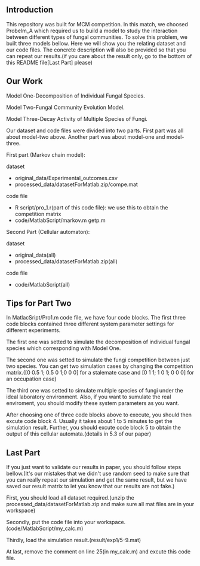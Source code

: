 ## Introduction

This repository was built for MCM competition. In this match, we choosed Probelm_A which required us to build a model to study the interaction between different types of fungal communities. To solve this problem, we built three models bellow. Here we will show you the relating dataset and our code files. The concrete description will also be provided so that you can repeat our results.(if you care about the result only, go to the bottom of this README file[Last Part] please)

## Our Work

Model One-Decomposition of Individual Fungal Species.

Model Two-Fungal Community Evolution Model.

Model Three-Decay Activity of Multiple Species of Fungi.

Our dataset and code files were divided into two parts. First part was all about model-two above. Another part was about model-one and model-three.

First part (Markov chain model):

dataset

- original_data/Experimental_outcomes.csv
- processed_data/datasetForMatlab.zip/compe.mat

code file

- R script/pro_1.r(part of this code file): we use this to obtain the competition matrix
- code/MatlabScript/markov.m getp.m

Second Part (Cellular automaton):

dataset

- original_data(all)
- processed_data/datasetForMatlab.zip(all)

code file

- code/MatlabScript(all)

## Tips for Part Two

In MatlacSript/Pro1.m code file, we have four code blocks. The first three code blocks contained three different system parameter settings for different experiments.

The first one was setted to simulate the decomposition of individual fungal species which corresponding with Model One.

The second one was setted to simulate the fungi competition between just two species. You can get two simulation cases by changing the competition matrix.([0 0.5 1; 0.5 0 1;0 0 0] for a stalemate case and [0 1 1; 1 0 1; 0 0 0] for an occupation case)

The third one was setted to simulate multiple species of fungi under the ideal laboratory environment. Also, if you want to sumulate the real enviroment, you should modify these system parameters as you want.

After choosing one of three code blocks above to execute, you should then excute code block 4. Usually it takes about 1 to 5 minutes to get the simulation result. Further, you should excute code block 5 to obtain the output of this cellular automata.(details in 5.3 of our paper)

## Last Part

If you just want to validate our results in paper, you should follow steps bellow.(It's our mistakes that we didn't use random seed to make sure that you can really repeat our simulation and get the same result, but we have saved our result matrix to let you know that our results are not fake.)

First, you should load all dataset required.(unzip the processed_data/datasetForMatlab.zip and make sure all mat files are in your workspace)

Secondly, put the code file into your workspace.(code/MatlabScript/my_calc.m)

Thirdly, load the simulation result.(result/exp1/5-9.mat)

At last, remove the comment on line 25(in my_calc.m) and excute this code file.
